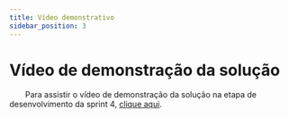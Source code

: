 ```yaml
---
title: Vídeo demonstrativo
sidebar_position: 3
---
```


# Vídeo de demonstração da solução

&emsp;&emsp;Para assistir o vídeo de demonstração da solução na etapa de desenvolvimento da sprint 4, [clique aqui](https://youtu.be/1SX2l9OeqPw).